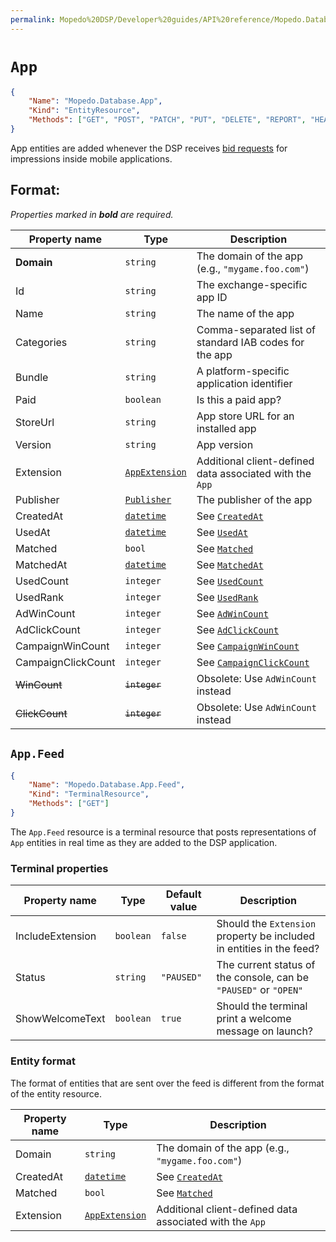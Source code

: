 ```yaml
---
permalink: Mopedo%20DSP/Developer%20guides/API%20reference/Mopedo.Database/App/
---
```


# `App`

```json
{
    "Name": "Mopedo.Database.App",
    "Kind": "EntityResource",
    "Methods": ["GET", "POST", "PATCH", "PUT", "DELETE", "REPORT", "HEAD"]
}
```

App entities are added whenever the DSP receives [bid requests](../BidRequest) for impressions inside mobile applications.

## Format:

_Properties marked in **bold** are required._

Property name      | Type                                                   | Description
------------------ | ------------------------------------------------------ | ---------------------------------------------------------------------
**Domain**         | `string`                                               | The domain of the app (e.g., `"mygame.foo.com"`)
Id                 | `string`                                               | The exchange-specific app ID
Name               | `string`                                               | The name of the app
Categories         | `string`                                               | Comma-separated list of standard IAB codes for the app
Bundle             | `string`                                               | A platform-specific application identifier
Paid               | `boolean`                                              | Is this a paid app?
StoreUrl           | `string`                                               | App store URL for an installed app
Version            | `string`                                               | App version
Extension          | [`AppExtension`](../../Mopedo.ClientData/AppExtension) | Additional client-defined data associated with the `App`
Publisher          | [`Publisher`](../Publisher)                            | The publisher of the app
CreatedAt          | [`datetime`](../../Datetime)                           | See [`CreatedAt`](../Common%20properties#createdat)
UsedAt             | [`datetime`](../../Datetime)                           | See [`UsedAt`](../Common%20properties#usedat)
Matched            | `bool`                                                 | See [`Matched`](../Common%20properties#matched)
MatchedAt          | [`datetime`](../../Datetime)                           | See [`MatchedAt`](../Common%20properties#matchedat)
UsedCount          | `integer`                                              | See [`UsedCount`](../Common%20properties#usedcount)
UsedRank           | `integer`                                              | See [`UsedRank`](../Common%20properties#usedrank)
AdWinCount         | `integer`                                              | See [`AdWinCount`](../Common%20properties#adwincount)
AdClickCount       | `integer`                                              | See [`AdClickCount`](../Common%20properties#adclickcount)
CampaignWinCount   | `integer`                                              | See [`CampaignWinCount`](../Common%20properties#campaignwincount)
CampaignClickCount | `integer`                                              | See [`CampaignClickCount`](../Common%20properties#campaignclickcount)
~~WinCount~~       | ~~`integer`~~                                          | Obsolete: Use `AdWinCount` instead
~~ClickCount~~     | ~~`integer`~~                                          | Obsolete: Use `AdWinCount` instead

## `App.Feed`

```json
{
    "Name": "Mopedo.Database.App.Feed",
    "Kind": "TerminalResource",
    "Methods": ["GET"]
}
```

The `App.Feed` resource is a terminal resource that posts representations of `App` entities in real time as they are added to the DSP application.

### Terminal properties

Property name    | Type      | Default value | Description
---------------- | --------- | ------------- | --------------------------------------------------------------------
IncludeExtension | `boolean` | `false`       | Should the `Extension` property be included in entities in the feed?
Status           | `string`  | `"PAUSED"`    | The current status of the console, can be `"PAUSED"` or `"OPEN"`
ShowWelcomeText  | `boolean` | `true`        | Should the terminal print a welcome message on launch?

### Entity format

The format of entities that are sent over the feed is different from the format of the entity resource.

Property name | Type                                                   | Description
------------- | ------------------------------------------------------ | --------------------------------------------------------
Domain        | `string`                                               | The domain of the app (e.g., `"mygame.foo.com"`)
CreatedAt     | [`datetime`](../../Datetime)                           | See [`CreatedAt`](../Common%20properties#createdat)
Matched       | `bool`                                                 | See [`Matched`](../Common%20properties#matched)
Extension     | [`AppExtension`](../../Mopedo.ClientData/AppExtension) | Additional client-defined data associated with the `App`
